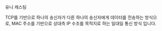 유니 캐스팅

TCP를 기반으로 하나의 송신자가 다른 하나의 송신자에게 데이터를 전송하는 방식으로, MAC 주소를 기반으로 상대측 IP 수조를 목적지로 하는 일대일 통신 방식 입니다.